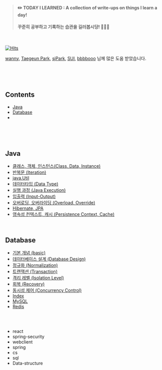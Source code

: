 <br>

> #### ✏️ TODAY I LEARNED : A collection of write-ups on things I learn a day! 
>
> #### 꾸준히 공부하고 기록하는 습관을 길러봅시당! 🐶🐶🐶

<br>

[![Hits](https://hits.seeyoufarm.com/api/count/incr/badge.svg?url=https%3A%2F%2Fgithub.com%2Fsilverpoodle%2FTIL&count_bg=%236D6B72&title_bg=%23FF90C8&icon=&icon_color=%23FF90C8&title=Hello%21&edge_flat=false)](https://hits.seeyoufarm.com)

 [wanny](https://github.com/Subak-Uncle), [Taegeun Park](https://github.com/taegeun-park), [sjPark](https://github.com/myryhmetree), [SUI](https://github.com/numerical43), [bbbbooo](https://github.com/bbbbooo) 님께 많은 도움 받았습니다. 

<br/><br/><br/>

## Contents

- [Java](#Java)
- [Database](#Database)
- 

<br/><br/><br/>

## Java

- [클래스, 객체, 인스턴스(Class, Data, Instance)](https://github.com/silverpoodle/TIL/blob/main/java/class-object-instance.md)
- [반복문 (Iteration)](https://github.com/silverpoodle/TIL/blob/main/java/iteration.md)
- [java.Util](https://github.com/silverpoodle/TIL/blob/main/java/util.md)
- [데이터타입 (Data Type)](https://github.com/silverpoodle/TIL/blob/main/java/data-type.md)
- [실행 과정 (Java Execution)](https://github.com/silverpoodle/TIL/blob/main/java/excecution.md)
- [입출력 (Input-Output)](https://github.com/silverpoodle/TIL/blob/main/java/input-output.md)
- [오버로딩, 오버라이딩 (Overload, Override)](https://github.com/silverpoodle/TIL/blob/main/java/overload-overide.md)
- [Hibernate, JPA](https://github.com/silverpoodle/TIL/blob/main/java/hibernate.md)
- [영속성 컨텍스트, 캐시 (Persistence Context, Cache)](https://github.com/silverpoodle/TIL/blob/main/java/persistence-context.md)

<br/>

## Database

- [기본 개념 (basic)](https://github.com/silverpoodle/TIL/blob/main/database/basic.md)
- [데이터베이스 설계 (Database Design)](https://github.com/silverpoodle/TIL/blob/main/database/design.md)
- [정규화 (Normalization)](https://github.com/silverpoodle/TIL/blob/main/database/nomalization.md)
- [트랜잭션 (Transaction)](https://github.com/silverpoodle/TIL/blob/main/database/transcation.md)
- [격리 레벨 (Isolation Level)](https://github.com/silverpoodle/TIL/blob/main/database/isolation-level.md)
- [회복 (Recovery)](https://github.com/silverpoodle/TIL/blob/main/database/recovery.md)
- [동시성 제어 (Concurrency Control)](https://github.com/silverpoodle/TIL/blob/main/database/concurrency-control.md)
- [Index](https://github.com/silverpoodle/TIL/blob/main/database/index.md)
- [MySQL](https://github.com/silverpoodle/TIL/blob/main/database/mysql.md)
- [Redis](https://github.com/silverpoodle/TIL/blob/main/database/redis.md)

<br/><br/>

- react
- spring-security
- webclient
- spring
- cs
- sql
- Data-structure

### 

### 
